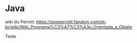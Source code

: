 # Java
wiki do Perroti: https://pooperrotti.fandom.com/pt-br/wiki/Wiki_Programa%C3%A7%C3%A3o_Orientada_a_Objeto

Teste